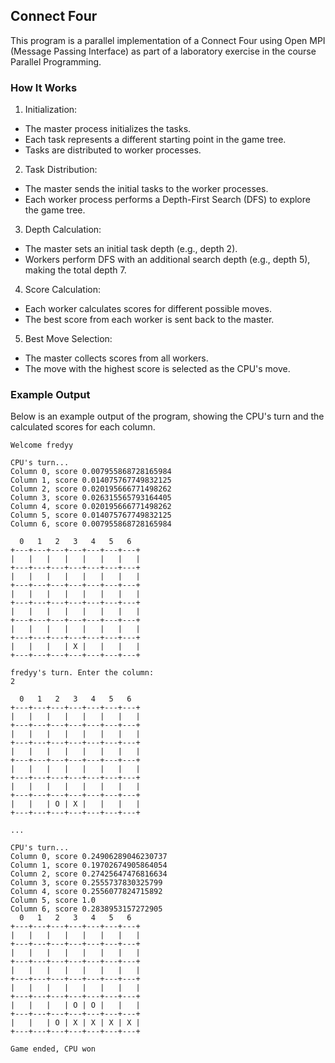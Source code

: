 ## Connect Four
This program is a parallel implementation of a Connect Four using Open MPI (Message Passing Interface) as part of a laboratory exercise in the course Parallel Programming.

### How It Works
1. Initialization:
- The master process initializes the tasks.
- Each task represents a different starting point in the game tree.
- Tasks are distributed to worker processes.
2. Task Distribution:
- The master sends the initial tasks to the worker processes.
- Each worker process performs a Depth-First Search (DFS) to explore the game tree.
3. Depth Calculation:
- The master sets an initial task depth (e.g., depth 2).
- Workers perform DFS with an additional search depth (e.g., depth 5), making the total depth 7.
4. Score Calculation:
- Each worker calculates scores for different possible moves.
- The best score from each worker is sent back to the master.
5. Best Move Selection:
- The master collects scores from all workers.
- The move with the highest score is selected as the CPU's move.

### Example Output
Below is an example output of the program, showing the CPU's turn and the calculated scores for each column.

```
Welcome fredyy

CPU's turn...
Column 0, score 0.007955868728165984
Column 1, score 0.014075767749832125
Column 2, score 0.020195666771498262
Column 3, score 0.026315565793164405
Column 4, score 0.020195666771498262
Column 5, score 0.014075767749832125
Column 6, score 0.007955868728165984

  0   1   2   3   4   5   6
+---+---+---+---+---+---+---+
|   |   |   |   |   |   |   |
+---+---+---+---+---+---+---+
|   |   |   |   |   |   |   |
+---+---+---+---+---+---+---+
|   |   |   |   |   |   |   |
+---+---+---+---+---+---+---+
|   |   |   |   |   |   |   |
+---+---+---+---+---+---+---+
|   |   |   |   |   |   |   |
+---+---+---+---+---+---+---+
|   |   |   | X |   |   |   |
+---+---+---+---+---+---+---+

fredyy's turn. Enter the column: 
2

  0   1   2   3   4   5   6
+---+---+---+---+---+---+---+
|   |   |   |   |   |   |   |
+---+---+---+---+---+---+---+
|   |   |   |   |   |   |   |
+---+---+---+---+---+---+---+
|   |   |   |   |   |   |   |
+---+---+---+---+---+---+---+
|   |   |   |   |   |   |   |
+---+---+---+---+---+---+---+
|   |   |   |   |   |   |   |
+---+---+---+---+---+---+---+
|   |   | O | X |   |   |   |
+---+---+---+---+---+---+---+

...

CPU's turn...
Column 0, score 0.24906289046230737
Column 1, score 0.19702674905864054
Column 2, score 0.27425647476816634
Column 3, score 0.2555737830325799
Column 4, score 0.2556077824715892
Column 5, score 1.0
Column 6, score 0.2838953157272905
  0   1   2   3   4   5   6
+---+---+---+---+---+---+---+
|   |   |   |   |   |   |   |
+---+---+---+---+---+---+---+
|   |   |   |   |   |   |   |
+---+---+---+---+---+---+---+
|   |   |   |   |   |   |   |
+---+---+---+---+---+---+---+
|   |   |   |   |   |   |   |
+---+---+---+---+---+---+---+
|   |   |   | O | O |   |   |
+---+---+---+---+---+---+---+
|   |   | O | X | X | X | X |
+---+---+---+---+---+---+---+

Game ended, CPU won


```